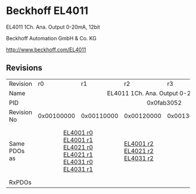 # Beckhoff EL4011

EL4011 1Ch. Ana. Output 0-20mA, 12bit

Beckhoff Automation GmbH & Co. KG

http://www.beckhoff.com/EL4011

## Revisions
<table>
<tr>
<td>Revision</td>
<td>r0</td>
<td>r1</td>
<td>r2</td>
<td>r3</td>
<td>r4</td>
<td>r5</td>
</tr>
<tr>
<td>Name</td>
<td colspan=6 align="center">EL4011 1Ch. Ana. Output 0-20mA, 12bit</td>
</tr>
<tr>
<td>PID</td>
<td colspan=6 align="center">0x0fab3052</td>
</tr>
<tr>
<td>Revision No</td>
<td>0x00100000</td>
<td>0x00110000</td>
<td>0x00120000</td>
<td>0x00130000</td>
<td>0x00140000</td>
<td>0x00150000</td>
</tr>
<tr>
<td>Same PDOs as</td>
<td colspan=2 align="center"><a href="EL4001.md">EL4001 r0</a><br/><a href="EL4001.md">EL4001 r1</a><br/><a href="EL4021.md">EL4021 r0</a><br/><a href="EL4021.md">EL4021 r1</a><br/><a href="EL4031.md">EL4031 r0</a><br/><a href="EL4031.md">EL4031 r1</a></td>
<td><a href="EL4001.md">EL4001 r2</a><br/><a href="EL4021.md">EL4021 r2</a><br/><a href="EL4031.md">EL4031 r2</a></td>
<td colspan=2 align="center"><a href="EL4001.md">EL4001 r3</a><br/><a href="EL4001.md">EL4001 r4</a><br/><a href="EL4021.md">EL4021 r3</a><br/><a href="EL4021.md">EL4021 r4</a><br/><a href="EL4021.md">EL4021 r5</a><br/><a href="EL4031.md">EL4031 r3</a><br/><a href="EL4031.md">EL4031 r4</a></td>
<td><a href="EL4001.md">EL4001 r5</a><br/><a href="EL4021.md">EL4021 r6</a><br/><a href="EL4031.md">EL4031 r5</a></td>
</tr>
<tr>
<td>RxPDOs</td>
<td colspan=6 align="left"></td>
</tr>
</table>

